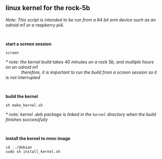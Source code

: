 ## linux kernel for the rock-5b

<i>Note: This script is intended to be run from a 64 bit arm device such as an odroid m1 or a raspberry pi4.</i>

<br/>

**start a screen session**
```
screen
```

<i>* note: the kernel build takes 40 minutes on a rock 5b, and multiple hours on an odroid m1</i><br/>
<i>&nbsp;&nbsp;&nbsp;&nbsp;&nbsp;&nbsp;&nbsp;&nbsp;&nbsp;&nbsp;&nbsp;&nbsp;&nbsp;therefore, it is important to run the build from a screen session so it is not interrupted</i>

<br/>

**build the kernel**
```
sh make_kernel.sh
```

<i>* note: kernel .deb package is linked in the ```kernel``` directory when the build finishes successfully</i>

<br/>

**install the kernel to mmc image**
```
cd ../debian
sudo sh install_kernel.sh
```

<br/>

